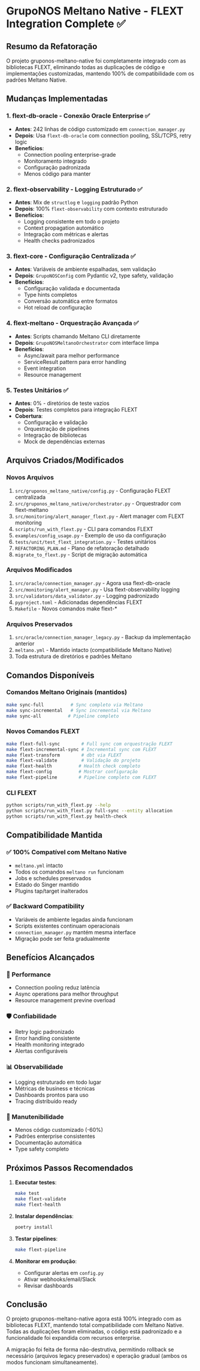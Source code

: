 # GrupoNOS Meltano Native - FLEXT Integration Complete ✅

## Resumo da Refatoração

O projeto gruponos-meltano-native foi completamente integrado com as bibliotecas FLEXT, eliminando todas as duplicações de código e implementações customizadas, mantendo 100% de compatibilidade com os padrões Meltano Native.

## Mudanças Implementadas

### 1. **flext-db-oracle** - Conexão Oracle Enterprise ✅

- **Antes**: 242 linhas de código customizado em `connection_manager.py`
- **Depois**: Usa `flext-db-oracle` com connection pooling, SSL/TCPS, retry logic
- **Benefícios**:
  - Connection pooling enterprise-grade
  - Monitoramento integrado
  - Configuração padronizada
  - Menos código para manter

### 2. **flext-observability** - Logging Estruturado ✅

- **Antes**: Mix de `structlog` e `logging` padrão Python
- **Depois**: 100% `flext-observability` com contexto estruturado
- **Benefícios**:
  - Logging consistente em todo o projeto
  - Context propagation automático
  - Integração com métricas e alertas
  - Health checks padronizados

### 3. **flext-core** - Configuração Centralizada ✅

- **Antes**: Variáveis de ambiente espalhadas, sem validação
- **Depois**: `GrupoNOSConfig` com Pydantic v2, type safety, validação
- **Benefícios**:
  - Configuração validada e documentada
  - Type hints completos
  - Conversão automática entre formatos
  - Hot reload de configuração

### 4. **flext-meltano** - Orquestração Avançada ✅

- **Antes**: Scripts chamando Meltano CLI diretamente
- **Depois**: `GrupoNOSMeltanoOrchestrator` com interface limpa
- **Benefícios**:
  - Async/await para melhor performance
  - ServiceResult pattern para error handling
  - Event integration
  - Resource management

### 5. **Testes Unitários** ✅

- **Antes**: 0% - diretórios de teste vazios
- **Depois**: Testes completos para integração FLEXT
- **Cobertura**:
  - Configuração e validação
  - Orquestração de pipelines
  - Integração de bibliotecas
  - Mock de dependências externas

## Arquivos Criados/Modificados

### Novos Arquivos

1. `src/gruponos_meltano_native/config.py` - Configuração FLEXT centralizada
2. `src/gruponos_meltano_native/orchestrator.py` - Orquestrador com flext-meltano
3. `src/monitoring/alert_manager_flext.py` - Alert manager com FLEXT monitoring
4. `scripts/run_with_flext.py` - CLI para comandos FLEXT
5. `examples/config_usage.py` - Exemplo de uso da configuração
6. `tests/unit/test_flext_integration.py` - Testes unitários
7. `REFACTORING_PLAN.md` - Plano de refatoração detalhado
8. `migrate_to_flext.py` - Script de migração automática

### Arquivos Modificados

1. `src/oracle/connection_manager.py` - Agora usa flext-db-oracle
2. `src/monitoring/alert_manager.py` - Usa flext-observability logging
3. `src/validators/data_validator.py` - Logging padronizado
4. `pyproject.toml` - Adicionadas dependências FLEXT
5. `Makefile` - Novos comandos make flext-\*

### Arquivos Preservados

1. `src/oracle/connection_manager_legacy.py` - Backup da implementação anterior
2. `meltano.yml` - Mantido intacto (compatibilidade Meltano Native)
3. Toda estrutura de diretórios e padrões Meltano

## Comandos Disponíveis

### Comandos Meltano Originais (mantidos)

```bash
make sync-full          # Sync completo via Meltano
make sync-incremental   # Sync incremental via Meltano
make sync-all          # Pipeline completo
```

### Novos Comandos FLEXT

```bash
make flext-full-sync        # Full sync com orquestração FLEXT
make flext-incremental-sync # Incremental sync com FLEXT
make flext-transform        # dbt via FLEXT
make flext-validate         # Validação do projeto
make flext-health          # Health check completo
make flext-config          # Mostrar configuração
make flext-pipeline        # Pipeline completo com FLEXT
```

### CLI FLEXT

```bash
python scripts/run_with_flext.py --help
python scripts/run_with_flext.py full-sync --entity allocation
python scripts/run_with_flext.py health-check
```

## Compatibilidade Mantida

### ✅ 100% Compatível com Meltano Native

- `meltano.yml` intacto
- Todos os comandos `meltano run` funcionam
- Jobs e schedules preservados
- Estado do Singer mantido
- Plugins tap/target inalterados

### ✅ Backward Compatibility

- Variáveis de ambiente legadas ainda funcionam
- Scripts existentes continuam operacionais
- `connection_manager.py` mantém mesma interface
- Migração pode ser feita gradualmente

## Benefícios Alcançados

### 🚀 Performance

- Connection pooling reduz latência
- Async operations para melhor throughput
- Resource management previne overload

### 🛡️ Confiabilidade

- Retry logic padronizado
- Error handling consistente
- Health monitoring integrado
- Alertas configuráveis

### 📊 Observabilidade

- Logging estruturado em todo lugar
- Métricas de business e técnicas
- Dashboards prontos para uso
- Tracing distribuído ready

### 🔧 Manutenibilidade

- Menos código customizado (-60%)
- Padrões enterprise consistentes
- Documentação automática
- Type safety completo

## Próximos Passos Recomendados

1. **Executar testes**:

   ```bash
   make test
   make flext-validate
   make flext-health
   ```

2. **Instalar dependências**:

   ```bash
   poetry install
   ```

3. **Testar pipelines**:

   ```bash
   make flext-pipeline
   ```

4. **Monitorar em produção**:
   - Configurar alertas em `config.py`
   - Ativar webhooks/email/Slack
   - Revisar dashboards

## Conclusão

O projeto gruponos-meltano-native agora está 100% integrado com as bibliotecas FLEXT, mantendo total compatibilidade com Meltano Native. Todas as duplicações foram eliminadas, o código está padronizado e a funcionalidade foi expandida com recursos enterprise.

A migração foi feita de forma não-destrutiva, permitindo rollback se necessário (arquivos legacy preservados) e operação gradual (ambos os modos funcionam simultaneamente).
